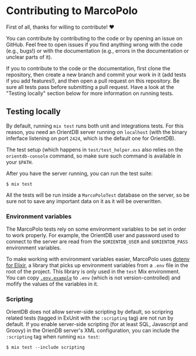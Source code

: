 # Contributing to MarcoPolo

First of all, thanks for willing to contribute! :heart:

You can contribute by contributing to the code or by opening an issue on
GitHub. Feel free to open issues if you find anything wrong with the code (e.g.,
bugs!) or with the documentation (e.g., errors in the documentation or unclear
parts of it).

If you to contribute to the code or the documentation, first clone the
repository, then create a new branch and commit your work in it (add tests if
you add features!), and then open a pull request on this repository. Be sure all
tests pass before submitting a pull request. Have a look at the "Testing
locally" section below for more information on running tests.

## Testing locally

By default, running `mix test` runs both unit and integrations tests. For this
reason, you need an OrientDB server running on `localhost` (with the binary
inferface listening on port `2424`, which is the default one for OrientDB).

The test setup (which happens in `test/test_helper.exs` also relies on the
`orientdb-console` command, so make sure such command is available in your
`$PATH`.

After you have the server running, you can run the test suite:

    $ mix test

All the tests will be run inside a `MarcoPoloTest` database on the server, so be
sure not to save any important data on it as it will be overwritten.

### Environment variables

The MarcoPolo tests rely on some environment variables to be set in order to
work properly. For example, the OrientDB user and password used to connect to
the server are read from the `$ORIENTDB_USER` and `$ORIENTDB_PASS` environment
variables.

To make working with environment variables easier, MarcoPolo uses
[dotenv for Elixir][dotenv_elixir], a library that picks up environment
variables from a `.env` file in the root of the project. This library is only
used in the `test` Mix environment. You can copy [`.env.example`](.env.example)
to `.env` (which is not version-controlled) and mofify the values of the
variables in it.

### Scripting

OrientDB does not allow server-side scripting by default, so scripring related
tests (tagged in ExUnit with the `:scripting` tag) are not run by default. If
you enable server-side scripting (for at least SQL, Javascript and Groovy) in
the OrienDB server's XML configuration, you can include the `:scripting` tag
when running `mix test`:

    $ mix test --include scripting


[dotenv_elixir]: https://github.com/avdi/dotenv_elixir
